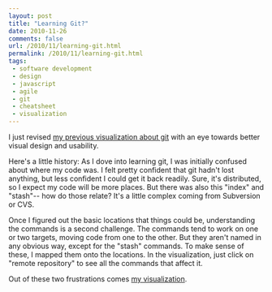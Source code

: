 ```yaml
---
layout: post
title: "Learning Git?"
date: 2010-11-26
comments: false
url: /2010/11/learning-git.html
permalink: /2010/11/learning-git.html
tags:
 - software development
 - design
 - javascript
 - agile
 - git
 - cheatsheet
 - visualization
---
```


I just revised [my previous visualization about git](http://ndpsoftware.com/git-cheatsheet.html) with an eye towards better visual design and usability.  
  
Here's a little history: As I dove into learning git, I was initially confused about where my code was. I felt pretty confident that git hadn't lost anything, but less confident I could get it back readily. Sure, it's distributed, so I expect my code will be more places. But there was also this "index" and "stash"-- how do those relate? It's a little complex coming from Subversion or CVS.  

Once I figured out the basic locations that things could be, understanding the commands is a second challenge. The commands tend to work on one or two targets, moving code from one to the other. But they aren't named in any obvious way, except for the "stash" commands. To make sense of these, I mapped them onto the locations. In the visualization, just click on "remote repository" to see all the commands that affect it.  
  
Out of these two frustrations comes [my visualization](http://ndpsoftware.com/git-cheatsheet.html).

